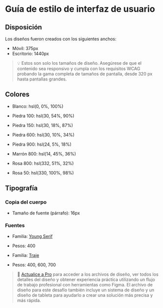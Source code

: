 # Guía de estilo de interfaz de usuario

## Disposición

Los diseños fueron creados con los siguientes anchos:

- Móvil: 375px
- Escritorio: 1440px

> 💡 Estos son solo los tamaños de diseño. Asegúrese de que el contenido sea responsivo y cumpla con los requisitos WCAG probando la gama completa de tamaños de pantalla, desde 320 px hasta pantallas grandes.

## Colores

- Blanco: hsl(0, 0%, 100%)

- Piedra 100: hsl(30, 54%, 90%)
- Piedra 150: hsl(30, 18%, 87%)
- Piedra 600: hsl(30, 10%, 34%)
- Piedra 900: hsl(24, 5%, 18%)

- Marrón 800: hsl(14, 45%, 36%)

- Rosa 800: hsl(332, 51%, 32%)
- Rosa 50: hsl(330, 100%, 98%)

## Tipografía

### Copia del cuerpo

- Tamaño de fuente (párrafo): 16px

### Fuentes

- Familia: [Young Serif](https://fonts.google.com/specimen/Young+Serif)
- Pesos: 400

- Familia: [Traje](https://fonts.google.com/specimen/Outfit)
- Pesos: 400, 600, 700

> 💎 [Actualice a Pro](https://www.frontendmentor.io/pro?ref=style-guide) para acceder a los archivos de diseño, ver todos los detalles del diseño y obtener experiencia práctica utilizando un flujo de trabajo profesional con herramientas como Figma. El archivo de diseño para este desafío también incluye un sistema de diseño y un diseño de tableta para ayudarlo a crear una solución más precisa y más rápida.